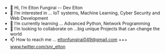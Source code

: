 - 👋 Hi, I’m Elton Fungirai -- Dev Elton
- 👀 I’m interested in ... IoT systems, Machine Learning, Cyber Security and Web Development
- 🌱 I’m currently learning ... Advanced Python, Network Programming 
- 💞️ I’m looking to collaborate on ...big unique Projects that can change the world
- 📫 How to reach me ... eltonfungirai049@gmail.com  +++  www.twitter.com/snr_elton

<!---
XCrypto22/XCrypto22 is a ✨ special ✨ repository because its `README.md` (this file) appears on your GitHub profile.
You can click the Preview link to take a look at your changes.
--->
